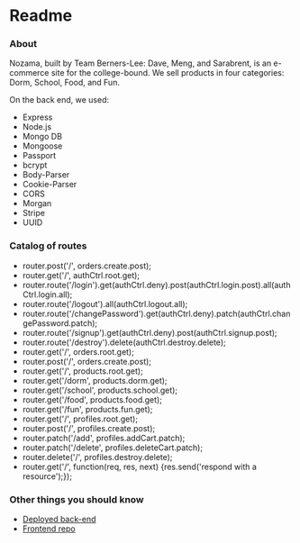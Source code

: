 # Readme

### About

Nozama, built by Team Berners-Lee: Dave, Meng, and Sarabrent, is an e-commerce site for the college-bound. We sell products in four categories: Dorm, School, Food, and Fun.

On the back end, we used:

- Express
- Node.js
- Mongo DB
- Mongoose
- Passport
- bcrypt
- Body-Parser
- Cookie-Parser
- CORS
- Morgan
- Stripe
- UUID

### Catalog of routes
- router.post('/', orders.create.post);
- router.get('/', authCtrl.root.get);
- router.route('/login').get(authCtrl.deny).post(authCtrl.login.post).all(authCtrl.login.all);
- router.route('/logout').all(authCtrl.logout.all);
- router.route('/changePassword').get(authCtrl.deny).patch(authCtrl.changePassword.patch);
- router.route('/signup').get(authCtrl.deny).post(authCtrl.signup.post);
- router.route('/destroy').delete(authCtrl.destroy.delete);
- router.get('/', orders.root.get);
- router.post('/', orders.create.post);
- router.get('/', products.root.get);
- router.get('/dorm', products.dorm.get);
- router.get('/school', products.school.get);
- router.get('/food', products.food.get);
- router.get('/fun', products.fun.get);
- router.get('/', profiles.root.get);
- router.post('/', profiles.create.post);
- router.patch('/add', profiles.addCart.patch);
- router.patch('/delete', profiles.deleteCart.patch);
- router.delete('/', profiles.destroy.delete);
- router.get('/', function(req, res, next) {res.send('respond with a resource');});


### Other things you should know
* [Deployed back-end] 
* [Frontend repo] 

[Frontend repo]: <https://github.com/Berners-Lee/project3_front-end>
[Deployed back-end]: <https://peaceful-plains-2243.herokuapp.com/>

